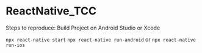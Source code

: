 # ReactNative_TCC

Steps to reproduce:
Build Project on Android Studio or Xcode

`npx react-native start`
`npx react-native run-android` or `npx react-native run-ios`
